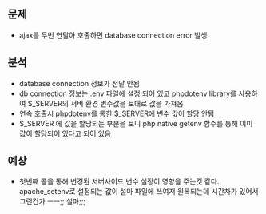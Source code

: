 ## 문제
- ajax를 두번 연달아 호출하면 database connection error 발생

## 분석
- database connection 정보가 전달 안됨 
- db connection 정보는 .env 파일에 설정 되어 있고 phpdotenv library를 사용하여 $_SERVER의 서버 환경 변수값을 토대로 값을 가져옴 
- 연속 호출시 phpdotenv를 통한 $_SERVER에 변수 값이 할당 안됨
- $_SERVER 에 값을 할당되는 부분을 보니 php native getenv 함수를 통해 이미 값이 할당되어 있다고 되어 있음 

## 예상 
- 첫번째 콜을 통해 변경된 서버사이드 변수 설정이 영향을 주는것 같다. 
   apache_setenv로 설정되는 값이 설마 파일에 쓰여저 원복되는데 시간차가 있어서 그런건가 ㅡㅡ;; 설마;;;
